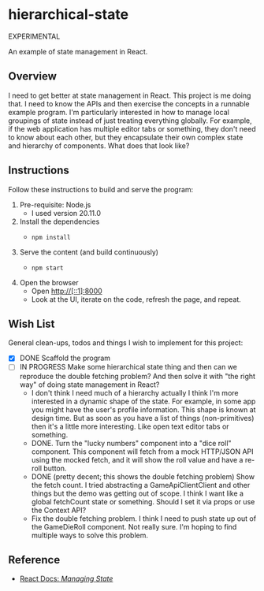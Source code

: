 # hierarchical-state

EXPERIMENTAL

An example of state management in React.


## Overview

I need to get better at state management in React. This project is me doing that. I need to know the APIs and then
exercise the concepts in a runnable example program. I'm particularly interested in how to manage local groupings of state
instead of just treating everything globally. For example, if the web application has multiple editor tabs or something,
they don't need to know about each other, but they encapsulate their own complex state and hierarchy of components. What
does that look like?


## Instructions

Follow these instructions to build and serve the program:

1. Pre-requisite: Node.js
   * I used version 20.11.0
2. Install the dependencies
    * ```shell
      npm install
      ```
3. Serve the content (and build continuously)
    * ```shell
      npm start
      ```
4. Open the browser
    * Open <http://[::1]:8000>
    * Look at the UI, iterate on the code, refresh the page, and repeat.


## Wish List

General clean-ups, todos and things I wish to implement for this project:

* [x] DONE Scaffold the program
* [ ] IN PROGRESS Make some hierarchical state thing and then can we reproduce the double fetching problem? And then solve it with
  "the right way" of doing state management in React?
  * I don't think I need much of a hierarchy actually I think I'm more interested in a dynamic shape of the state. For
    example, in some app you might have the user's profile information. This shape is known at design time. But as soon
    as you have a list of things (non-primitives) then it's a little more interesting. Like open text editor tabs or
    something.
  * DONE. Turn the "lucky numbers" component into a "dice roll" component. This component will fetch from a mock
    HTTP/JSON API using the mocked fetch, and it will show the roll value and have a re-roll button. 
  * DONE (pretty decent; this shows the double fetching problem) Show the fetch count. I tried abstracting a GameApiClientClient and other things but the demo was getting
    out of scope. I think I want like a global fetchCount state or something. Should I set it via props or use the Context API?
  * Fix the double fetching problem. I think I need to push state up out of the GameDieRoll component. Not really sure.
    I'm hoping to find multiple ways to solve this problem.


## Reference

* [React Docs: *Managing State*](https://react.dev/learn/managing-state)
